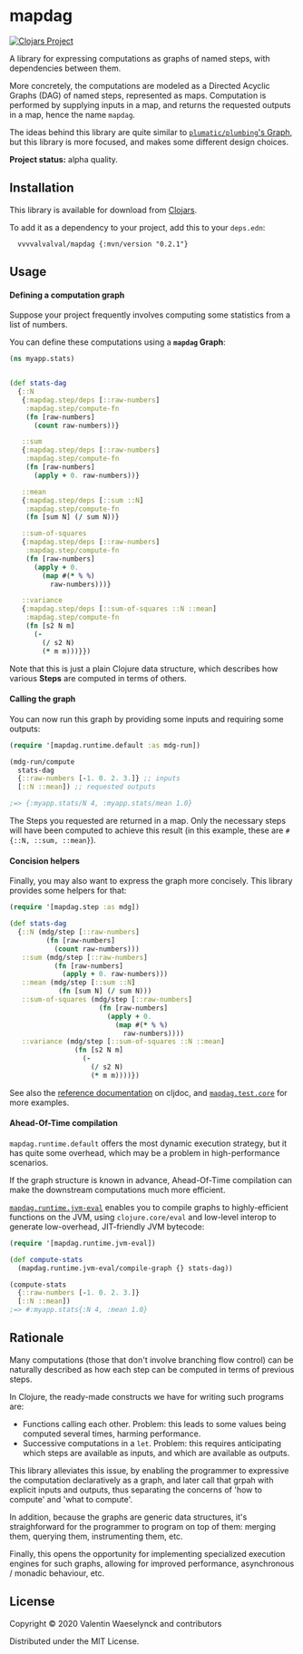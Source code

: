 # mapdag

[![Clojars Project](https://img.shields.io/clojars/v/vvvvalvalval/mapdag.svg)](https://clojars.org/vvvvalvalval/mapdag)

A library for expressing computations as graphs of named steps, with dependencies between them.

More concretely, the computations are modeled as a Directed Acyclic Graphs (DAG) of named steps, represented as maps. Computation is performed by supplying inputs in a map, and returns the requested outputs in a map, hence the name `mapdag`.

The ideas behind this library are quite similar to [`plumatic/plumbing`'s Graph](https://github.com/plumatic/plumbing#graph-the-functional-swiss-army-knife), but this library is more focused, and makes some different design choices.

**Project status:** alpha quality.


## Installation

This library is available for download from [Clojars](https://clojars.org/vvvvalvalval/mapdag).

To add it as a dependency to your project, add this to your `deps.edn`:

```
  vvvvalvalval/mapdag {:mvn/version "0.2.1"}
```



## Usage

#### Defining a computation graph

Suppose your project frequently involves computing some statistics from a list of numbers.

You can define these computations using a **`mapdag` Graph**:

```clojure
(ns myapp.stats)


(def stats-dag
  {::N
   {:mapdag.step/deps [::raw-numbers]
    :mapdag.step/compute-fn
    (fn [raw-numbers]
      (count raw-numbers))}

   ::sum
   {:mapdag.step/deps [::raw-numbers]
    :mapdag.step/compute-fn
    (fn [raw-numbers]
      (apply + 0. raw-numbers))}

   ::mean
   {:mapdag.step/deps [::sum ::N]
    :mapdag.step/compute-fn
    (fn [sum N] (/ sum N))}

   ::sum-of-squares
   {:mapdag.step/deps [::raw-numbers]
    :mapdag.step/compute-fn
    (fn [raw-numbers]
      (apply + 0.
        (map #(* % %)
          raw-numbers)))}

   ::variance
   {:mapdag.step/deps [::sum-of-squares ::N ::mean]
    :mapdag.step/compute-fn
    (fn [s2 N m]
      (-
        (/ s2 N)
        (* m m)))}})
```

Note that this is just a plain Clojure data structure, which describes how various **Steps** are computed in terms of others.


#### Calling the graph

You can now run this graph by providing some inputs and requiring some outputs:


```clojure
(require '[mapdag.runtime.default :as mdg-run])

(mdg-run/compute
  stats-dag
  {::raw-numbers [-1. 0. 2. 3.]} ;; inputs
  [::N ::mean]) ;; requested outputs

;=> {:myapp.stats/N 4, :myapp.stats/mean 1.0}
```

The Steps you requested are returned in a map. Only the necessary steps will have been computed to achieve this result (in this example, these are `#{::N, ::sum, ::mean}`).


#### Concision helpers

Finally, you may also want to express the graph more concisely. This library provides some helpers for that:

```clojure
(require '[mapdag.step :as mdg])

(def stats-dag
  {::N (mdg/step [::raw-numbers]
         (fn [raw-numbers]
           (count raw-numbers)))
   ::sum (mdg/step [::raw-numbers]
           (fn [raw-numbers]
             (apply + 0. raw-numbers)))
   ::mean (mdg/step [::sum ::N]
            (fn [sum N] (/ sum N)))
   ::sum-of-squares (mdg/step [::raw-numbers]
                      (fn [raw-numbers]
                        (apply + 0.
                          (map #(* % %)
                            raw-numbers))))
   ::variance (mdg/step [::sum-of-squares ::N ::mean]
                (fn [s2 N m]
                  (-
                    (/ s2 N)
                    (* m m))))})
```


See also the [reference documentation](https://cljdoc.org/d/vvvvalvalval/mapdag) on cljdoc, and [`mapdag.test.core`](./test/mapdag/test/core.cljc) for more examples.


#### Ahead-Of-Time compilation

`mapdag.runtime.default` offers the most dynamic execution strategy, but it has quite some overhead, which may be a problem in high-performance scenarios.

If the graph structure is known in advance, Ahead-Of-Time compilation can make the downstream computations much more efficient.

[`mapdag.runtime.jvm-eval`](./src/mapdag/runtime/jvm_eval.clj) enables you to compile graphs to highly-efficient functions on the JVM, using `clojure.core/eval` and low-level interop to generate low-overhead, JIT-friendly JVM bytecode:


```clojure
(require '[mapdag.runtime.jvm-eval])

(def compute-stats
  (mapdag.runtime.jvm-eval/compile-graph {} stats-dag))

(compute-stats
  {::raw-numbers [-1. 0. 2. 3.]}
  [::N ::mean])
;=> #:myapp.stats{:N 4, :mean 1.0}
```


## Rationale

Many computations (those that don't involve branching flow control) can be naturally described as how each step can be computed in terms of previous steps.

In Clojure, the ready-made constructs we have for writing such programs are:

* Functions calling each other. Problem: this leads to some values being computed several times, harming performance.
* Successive computations in a `let`. Problem: this requires anticipating which steps are available as inputs, and which are available as outputs.

This library alleviates this issue, by enabling the programmer to expressive the computation declaratively as a graph, and later call that grpah with explicit inputs and outputs, thus separating the concerns of 'how to compute' and 'what to compute'.

In addition, because the graphs are generic data structures, it's straighforward for the programmer to program on top of them: merging them, querying them, instrumenting them, etc.

Finally, this opens the opportunity for implementing specialized execution engines for such graphs, allowing for improved performance, asynchronous / monadic behaviour, etc.


## License

Copyright © 2020 Valentin Waeselynck and contributors

Distributed under the MIT License.

